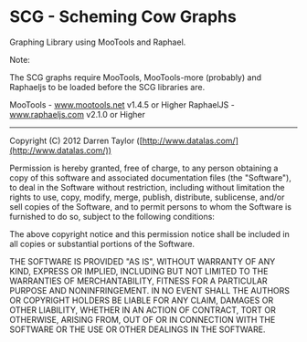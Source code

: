 SCG - Scheming Cow Graphs
===========

Graphing Library using MooTools and Raphael.

Note:

The SCG graphs require MooTools, MooTools-more (probably) and Raphaeljs to be loaded
before the SCG libraries are.

MooTools - www.mootools.net    v1.4.5 or Higher
RaphaelJS - www.raphaeljs.com  v2.1.0 or Higher

-------

Copyright (C) 2012 Darren Taylor ([http://www.datalas.com/](http://www.datalas.com/))

Permission is hereby granted, free of charge, to any person obtaining a copy of this software and associated documentation files (the "Software"), to deal in the Software without restriction, including without limitation the rights to use, copy, modify, merge, publish, distribute, sublicense, and/or sell copies of the Software, and to permit persons to whom the Software is furnished to do so, subject to the following conditions:

The above copyright notice and this permission notice shall be included in all copies or substantial portions of the Software.

THE SOFTWARE IS PROVIDED "AS IS", WITHOUT WARRANTY OF ANY KIND, EXPRESS OR IMPLIED, INCLUDING BUT NOT LIMITED TO THE WARRANTIES OF MERCHANTABILITY, FITNESS FOR A PARTICULAR PURPOSE AND NONINFRINGEMENT. IN NO EVENT SHALL THE AUTHORS OR COPYRIGHT HOLDERS BE LIABLE FOR ANY CLAIM, DAMAGES OR OTHER LIABILITY, WHETHER IN AN ACTION OF CONTRACT, TORT OR OTHERWISE, ARISING FROM, OUT OF OR IN CONNECTION WITH THE SOFTWARE OR THE USE OR OTHER DEALINGS IN THE SOFTWARE.

